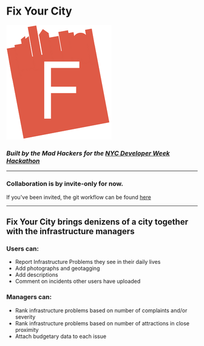 # Fix Your City

![Fix Your City Logo](./app/assets/images/favicon.ico)

### _Built by the Mad Hackers for the [NYC Developer Week Hackathon](http://www.developerweek.com/NYC/hackathon/)_

---

### Collaboration is by invite-only for now.

If you've been invited, the git workflow can be found [here](./COLLABORATION.md)

---

## Fix Your City brings denizens of a city together with the infrastructure managers

### Users can:

- Report Infrastructure Problems they see in their daily lives
- Add photographs and geotagging
- Add descriptions
- Comment on incidents other users have uploaded

### Managers can:

- Rank infrastructure problems based on number of complaints and/or severity
- Rank infrastructure problems based on number of attractions in close proximity
- Attach budgetary data to each issue

